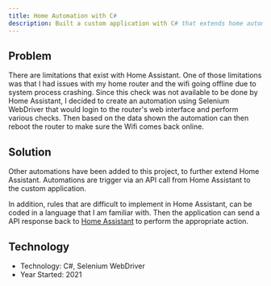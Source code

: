 ```yaml
---
title: Home Automation with C#
description: Built a custom application with C# that extends home automation system
---
```


## Problem

There are limitations that exist with Home Assistant. One of those limitations was that 
I had issues with my home router and the wifi going offline due to system process crashing. 
Since this check was not available to be done by Home Assistant, I decided to create an automation
using Selenium WebDriver that would login to the router's web interface and perform various 
checks. Then based on the data shown the automation can then reboot the router to make sure
the Wifi comes back online. 

## Solution

Other automations have been added to this project, to further extend Home Assistant. 
Automations are trigger via an API call from Home Assistant to the custom application.

In addition, rules that are difficult to implement in Home Assistant, can be coded in a 
language that I am familiar with. Then the application can send a API response back to 
<a href="https://home-assistant.io" target="_blank">Home Assistant</a>
to perform the appropriate action.

## Technology

* Technology: C#, Selenium WebDriver
* Year Started: 2021
